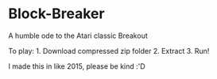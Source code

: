 # Block-Breaker
A humble ode to the Atari classic Breakout

To play: 
         1. Download compressed zip folder 
         2. Extract
         3. Run!
         
I made this in like 2015, please be kind :'D         
